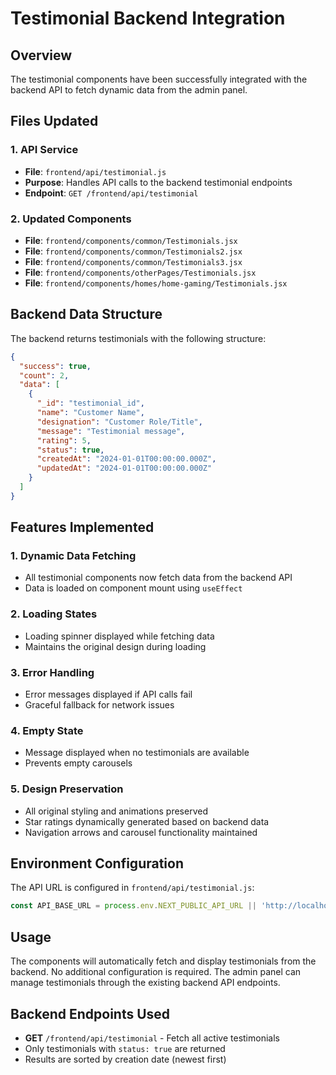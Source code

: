 # Testimonial Backend Integration

## Overview
The testimonial components have been successfully integrated with the backend API to fetch dynamic data from the admin panel.

## Files Updated

### 1. API Service
- **File**: `frontend/api/testimonial.js`
- **Purpose**: Handles API calls to the backend testimonial endpoints
- **Endpoint**: `GET /frontend/api/testimonial`

### 2. Updated Components
- **File**: `frontend/components/common/Testimonials.jsx`
- **File**: `frontend/components/common/Testimonials2.jsx`
- **File**: `frontend/components/common/Testimonials3.jsx`
- **File**: `frontend/components/otherPages/Testimonials.jsx`
- **File**: `frontend/components/homes/home-gaming/Testimonials.jsx`

## Backend Data Structure
The backend returns testimonials with the following structure:
```json
{
  "success": true,
  "count": 2,
  "data": [
    {
      "_id": "testimonial_id",
      "name": "Customer Name",
      "designation": "Customer Role/Title",
      "message": "Testimonial message",
      "rating": 5,
      "status": true,
      "createdAt": "2024-01-01T00:00:00.000Z",
      "updatedAt": "2024-01-01T00:00:00.000Z"
    }
  ]
}
```

## Features Implemented

### 1. Dynamic Data Fetching
- All testimonial components now fetch data from the backend API
- Data is loaded on component mount using `useEffect`

### 2. Loading States
- Loading spinner displayed while fetching data
- Maintains the original design during loading

### 3. Error Handling
- Error messages displayed if API calls fail
- Graceful fallback for network issues

### 4. Empty State
- Message displayed when no testimonials are available
- Prevents empty carousels

### 5. Design Preservation
- All original styling and animations preserved
- Star ratings dynamically generated based on backend data
- Navigation arrows and carousel functionality maintained

## Environment Configuration
The API URL is configured in `frontend/api/testimonial.js`:
```javascript
const API_BASE_URL = process.env.NEXT_PUBLIC_API_URL || 'http://localhost:5000';
```

## Usage
The components will automatically fetch and display testimonials from the backend. No additional configuration is required. The admin panel can manage testimonials through the existing backend API endpoints.

## Backend Endpoints Used
- **GET** `/frontend/api/testimonial` - Fetch all active testimonials
- Only testimonials with `status: true` are returned
- Results are sorted by creation date (newest first)
